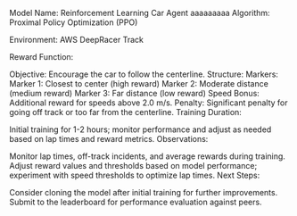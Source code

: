 Model Name: Reinforcement Learning Car Agent
aaaaaaaaa
Algorithm: Proximal Policy Optimization (PPO)

Environment: AWS DeepRacer Track

Reward Function:

Objective: Encourage the car to follow the centerline.
Structure:
Markers:
Marker 1: Closest to center (high reward)
Marker 2: Moderate distance (medium reward)
Marker 3: Far distance (low reward)
Speed Bonus: Additional reward for speeds above 2.0 m/s.
Penalty: Significant penalty for going off track or too far from the centerline.
Training Duration:

Initial training for 1-2 hours; monitor performance and adjust as needed based on lap times and reward metrics.
Observations:

Monitor lap times, off-track incidents, and average rewards during training.
Adjust reward values and thresholds based on model performance; experiment with speed thresholds to optimize lap times.
Next Steps:

Consider cloning the model after initial training for further improvements.
Submit to the leaderboard for performance evaluation against peers.
